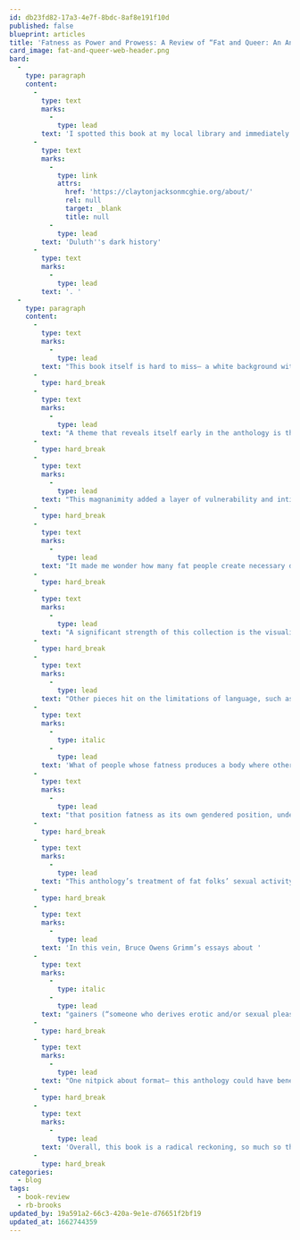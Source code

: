 ```yaml
---
id: db23fd82-17a3-4e7f-8bdc-8af8e191f10d
published: false
blueprint: articles
title: 'Fatness as Power and Prowess: A Review of “Fat and Queer: An Anthology of Queer and Trans Bodies and Lives”'
card_image: fat-and-queer-web-header.png
bard:
  -
    type: paragraph
    content:
      -
        type: text
        marks:
          -
            type: lead
        text: 'I spotted this book at my local library and immediately snatched it from the new non-fiction section, genuinely surprised by two things: 1) that I had never heard of this book before and 2) that I was finding it at my smaller town library that typically (over)stocks its shelves with political non-fiction or books with lynching references in an attempt to reconcile '
      -
        type: text
        marks:
          -
            type: link
            attrs:
              href: 'https://claytonjacksonmcghie.org/about/'
              rel: null
              target: _blank
              title: null
          -
            type: lead
        text: 'Duluth''s dark history'
      -
        type: text
        marks:
          -
            type: lead
        text: '. '
  -
    type: paragraph
    content:
      -
        type: text
        marks:
          -
            type: lead
        text: "This book itself is hard to miss– a white background with pops of warm colors forming the title font and three illustrated fat figures that are simultaneously quirky and cool. What lies inside are 40 essays, poems and prose pieces exploring a vast spectrum of experiences being fat and queer.\_"
      -
        type: hard_break
      -
        type: text
        marks:
          -
            type: lead
        text: "A theme that reveals itself early in the anthology is the era in which many of the pieces are written.\_ Some of the references– the Terminator movie, certain TV shows, and quite a few anecdotes about being a child attending Weight Watchers– seem to date the stories. They read with a certain urgency, as though from older fat, queer folks who may be telling these stories for the first time, to anyone.\_"
      -
        type: hard_break
      -
        type: text
        marks:
          -
            type: lead
        text: "This magnanimity added a layer of vulnerability and intimacy that characterized all the pieces in this anthology in their own ways. Many narratives named family members as initial sources of shaming or commentary on their weight, oftentimes with even more rigor or vitriol than their queerness.\_\_"
      -
        type: hard_break
      -
        type: text
        marks:
          -
            type: lead
        text: "It made me wonder how many fat people create necessary distance from family because of fatphobia before coming into queerness to then never know what the response and receptivity to their gender or sexuality would be because they’ve already had to establish these strict boundaries. Though… for many of the authors in this collection, their queerness and fatness are so deeply intertwined that defending against adversity for their size, appearance or relationship with food cannot be separated from being ostracized for their attractions, sexuality or gender.\_"
      -
        type: hard_break
      -
        type: text
        marks:
          -
            type: lead
        text: "A significant strength of this collection is the visualizations created through wordplay. This is particularly compelling in a piece titled “Soft Butch” in which contributor Nora E. Derrington asserts that the words “soft” and “butch” are onomatopoeias (i.e. a word that describes what it sounds like). It makes the essay nearly interactive, encouraging readers to chew on the words more intentionally, flicking their tongues more emphatically– an amazing sensory experience for someone who loves to read out loud.\_"
      -
        type: hard_break
      -
        type: text
        marks:
          -
            type: lead
        text: "Other pieces hit on the limitations of language, such as Caleb Luna’s “The Gender Nonconformity of My Fatness” in which they talk about how their fatness “arrests” their gender, sharing anecdotes about interactions that were problematized by strangers’ assumptions of their gender and sexuality based on their body size and shape.\_ This essay is full of existential questions such as “"
      -
        type: text
        marks:
          -
            type: italic
          -
            type: lead
        text: 'What of people whose fatness produces a body where otherwise presumably obvious secondary sex characteristics become more ambiguous? Whose bodies challenge a presumably clear and defined binary of dichotomous and easily definable bodies?” '
      -
        type: text
        marks:
          -
            type: lead
        text: "that position fatness as its own gendered position, undefinable and proprietary.\_"
      -
        type: hard_break
      -
        type: text
        marks:
          -
            type: lead
        text: "This anthology’s treatment of fat folks’ sexual activity is powerful.\_ Fat folks are often desexualized, relegated to the bottom of the desirability ranks, only fucked when pitied or paying in money or favours. The essays dealing with sexual desire and behaviors may hold shame or rejection as a subtext,\_ but overall cater to the prowess of fat folks fucking– especially fat folks fucking each other.\_"
      -
        type: hard_break
      -
        type: text
        marks:
          -
            type: lead
        text: 'In this vein, Bruce Owens Grimm’s essays about '
      -
        type: text
        marks:
          -
            type: italic
          -
            type: lead
        text: "gainers (“someone who derives erotic and/or sexual pleasure from the act of eating or gaining weight”) and encouragers (“someone who derives erotic or sexual satisfaction from participating in the growth of a gainer”)\_ strikes dual chords– sensual and political.\_ Stories about secrets shared between customer and barista are an erotic exposé on how fat people’s relationship with food is not a moral failing or lack of impulse control– that gorging and indulging are methodical, conscious acts. A clear message: fat people are in control of their bodies.\_"
      -
        type: hard_break
      -
        type: text
        marks:
          -
            type: lead
        text: "One nitpick about format– this anthology could have benefited from being compiled into sections based on core themes with a brief intro to each section provided by an editor or additional contributor. Without sections to break up the 40 essays and poems, it required a lot of mental shifting without just a little guidance and framing to take in smaller batches of content at a time.\_"
      -
        type: hard_break
      -
        type: text
        marks:
          -
            type: lead
        text: 'Overall, this book is a radical reckoning, so much so that I was reluctant to return it to my library. It became a comfort to have in my possession, to recall snippets from a piece while doing a random task and feel affirmed that there’s someone else out there, whom I’ve not met save for their words on the pages, that has encountered something similar as this fat trans enby. The sentiments in this book stage fat queer and trans bodies and lives as testaments, artifacts, fodder, sacred texts and sites of wonder. I desperately hope there is a second anthology on the horizon, it’s much needed. And I would be happy to contribute– wink wink. '
      -
        type: hard_break
categories:
  - blog
tags:
  - book-review
  - rb-brooks
updated_by: 19a591a2-66c3-420a-9e1e-d76651f2bf19
updated_at: 1662744359
---
```

